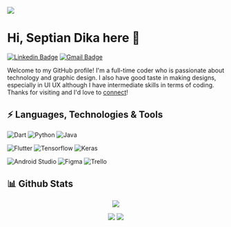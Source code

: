 ![](https://komarev.com/ghpvc/?username=willwees&color=blueviolet)

# Hi, Septian Dika here 👋

[![Linkedin Badge](https://img.shields.io/badge/-LinkedIn-0A66C2?style=flat&logo=Linkedin&logoColor=white&link=https://www.linkedin.com/in/sed1ka/)](https://www.linkedin.com/in/williamsuyanto/)
[![Gmail Badge](https://img.shields.io/badge/-Gmail-c14438?style=flat&logo=Gmail&logoColor=white&link=mailto:sedika.email@gmail.com)](mailto:sedika.email@gmail.com)

Welcome to my GitHub profile! I'm a full-time coder who is passionate about technology and graphic design. I also have good taste in making designs, especially in UI UX although I have intermediate skills in terms of coding. Thanks for visiting and I'd love to [connect](https://www.linkedin.com/in/sed1ka/)!

## ⚡ Languages, Technologies & Tools 

![Dart](https://img.shields.io/badge/dart-%230175C2.svg?style=for-the-badge&logo=dart&logoColor=%2308d3b9)
![Python](https://img.shields.io/badge/Python-%233776AB.svg?style=for-the-badge&logo=python&logoColor=%23FED847)
![Java](https://img.shields.io/badge/Java-%23FFFFFF.svg?style=for-the-badge&logo=openjdk&logoColor=%23121212)

![Flutter](https://img.shields.io/badge/Flutter-%2302569B.svg?style=for-the-badge&logo=flutter&logoColor=white)
![Tensorflow](https://img.shields.io/badge/TensorFlow-%23F8C142.svg?style=for-the-badge&logo=tensorflow&logoColor=%23E66034)
![Keras](https://img.shields.io/badge/Keras-%23D00000.svg?style=for-the-badge&logo=keras&logoColor=white)

![Android Studio](https://img.shields.io/badge/Android%20Studio-%23292929?style=for-the-badge&logo=androidStudio&logoColor=%233DDC84)
![Figma](https://img.shields.io/badge/Figma-%23180803?style=for-the-badge&logo=figma)
![Trello](https://img.shields.io/badge/Trello-%230052CC?style=for-the-badge&logo=trello&logoColor=white)

## 📊 Github Stats
<p align="center">
    <img src="https://streak-stats.demolab.com?user=sed1ka&theme=dracula&border_radius=12&card_width=540" />
</p>
<p align="center">
    <img src="https://github-readme-stats.vercel.app/api?username=sed1ka&hide_title=true&hide_border=true&show_icons=true&include_all_commits=true&count_private=true&line_height=21&theme=github dark" /> <img src="https://github-readme-stats.vercel.app/api/top-langs/?username=sed1ka&hide=html&hide_title=true&hide_border=true&layout=compact&langs_count=8&theme=github_dark" />
</p>

